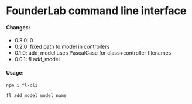 # FounderLab command line interface

#### Changes: 

- 0.3.0: 0
- 0.2.0: fixed path to model in controllers
- 0.1.0: add_model uses PascalCase for class+controller filenames
- 0.0.1: fl add_model

#### Usage:

`npm i fl-cli`

`fl add_model model_name`
